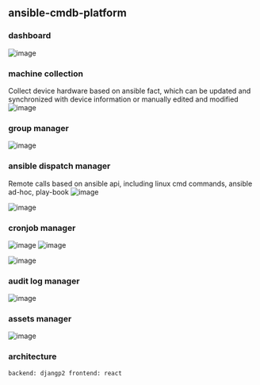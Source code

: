 ## ansible-cmdb-platform


### dashboard
![image](image/number1.gif)

### machine collection 
Collect device hardware based on ansible fact, which can be updated and synchronized with device information or manually edited and modified
![image](image/number3.gif)

### group manager
![image](image/number4.gif)

### ansible dispatch manager
Remote calls based on ansible api, including linux cmd commands, ansible ad-hoc, play-book
![image](image/number5.gif)

![image](image/number6.gif)

### cronjob manager
![image](image/number7.gif)
![image](image/number8.gif)

![image](image/number9.gif)

### audit log manager
![image](image/number10.png)

### assets manager
![image](image/number2.gif)

### architecture
``
backend: djangp2
frontend: react
``


